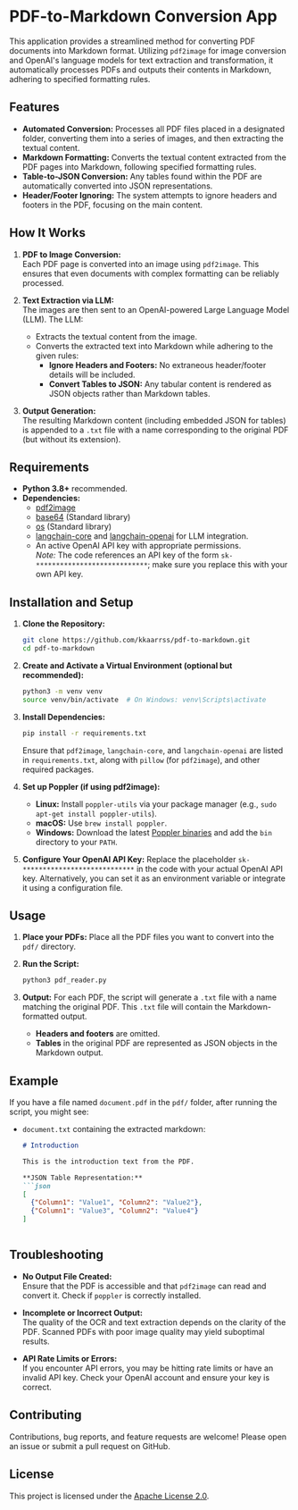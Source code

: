 # PDF-to-Markdown Conversion App

This application provides a streamlined method for converting PDF documents into Markdown format. Utilizing `pdf2image` for image conversion and OpenAI's language models for text extraction and transformation, it automatically processes PDFs and outputs their contents in Markdown, adhering to specified formatting rules.

## Features

- **Automated Conversion:** Processes all PDF files placed in a designated folder, converting them into a series of images, and then extracting the textual content.
- **Markdown Formatting:** Converts the textual content extracted from the PDF pages into Markdown, following specified formatting rules.
- **Table-to-JSON Conversion:** Any tables found within the PDF are automatically converted into JSON representations.
- **Header/Footer Ignoring:** The system attempts to ignore headers and footers in the PDF, focusing on the main content.

## How It Works

1. **PDF to Image Conversion:**  
   Each PDF page is converted into an image using `pdf2image`. This ensures that even documents with complex formatting can be reliably processed.

2. **Text Extraction via LLM:**  
   The images are then sent to an OpenAI-powered Large Language Model (LLM). The LLM:  
   - Extracts the textual content from the image.  
   - Converts the extracted text into Markdown while adhering to the given rules:
     - **Ignore Headers and Footers:** No extraneous header/footer details will be included.
     - **Convert Tables to JSON:** Any tabular content is rendered as JSON objects rather than Markdown tables.

3. **Output Generation:**  
   The resulting Markdown content (including embedded JSON for tables) is appended to a `.txt` file with a name corresponding to the original PDF (but without its extension).

## Requirements

- **Python 3.8+** recommended.
- **Dependencies:**
  - [pdf2image](https://pypi.org/project/pdf2image/)
  - [base64](https://docs.python.org/3/library/base64.html) (Standard library)
  - [os](https://docs.python.org/3/library/os.html) (Standard library)
  - [langchain-core](https://pypi.org/project/langchain-core/) and [langchain-openai](https://pypi.org/project/langchain-openai/) for LLM integration.
  - An active OpenAI API key with appropriate permissions.  
    *Note:* The code references an API key of the form `sk-****************************`; make sure you replace this with your own API key.

## Installation and Setup

1. **Clone the Repository:**
   ```bash
   git clone https://github.com/kkaarrss/pdf-to-markdown.git
   cd pdf-to-markdown
   ```

2. **Create and Activate a Virtual Environment (optional but recommended):**
   ```bash
   python3 -m venv venv
   source venv/bin/activate  # On Windows: venv\Scripts\activate
   ```

3. **Install Dependencies:**
   ```bash
   pip install -r requirements.txt
   ```

   Ensure that `pdf2image`, `langchain-core`, and `langchain-openai` are listed in `requirements.txt`, along with `pillow` (for `pdf2image`), and other required packages.

4. **Set up Poppler (if using pdf2image):**
   - **Linux:** Install `poppler-utils` via your package manager (e.g., `sudo apt-get install poppler-utils`).
   - **macOS:** Use `brew install poppler`.
   - **Windows:** Download the latest [Poppler binaries](http://blog.alivate.com.au/poppler-windows/) and add the `bin` directory to your `PATH`.

5. **Configure Your OpenAI API Key:**
   Replace the placeholder `sk-****************************` in the code with your actual OpenAI API key. Alternatively, you can set it as an environment variable or integrate it using a configuration file.

## Usage

1. **Place your PDFs:**
   Place all the PDF files you want to convert into the `pdf/` directory.

2. **Run the Script:**
   ```bash
   python3 pdf_reader.py
   ```

3. **Output:**
   For each PDF, the script will generate a `.txt` file with a name matching the original PDF. This `.txt` file will contain the Markdown-formatted output.

   - **Headers and footers** are omitted.
   - **Tables** in the original PDF are represented as JSON objects in the Markdown output.

## Example

If you have a file named `document.pdf` in the `pdf/` folder, after running the script, you might see:

- `document.txt` containing the extracted markdown:
  ```markdown
  # Introduction

  This is the introduction text from the PDF.

  **JSON Table Representation:**
  ```json
  [
    {"Column1": "Value1", "Column2": "Value2"},
    {"Column1": "Value3", "Column2": "Value4"}
  ]
  ```
  ```

## Troubleshooting

- **No Output File Created:**  
  Ensure that the PDF is accessible and that `pdf2image` can read and convert it. Check if `poppler` is correctly installed.
  
- **Incomplete or Incorrect Output:**  
  The quality of the OCR and text extraction depends on the clarity of the PDF. Scanned PDFs with poor image quality may yield suboptimal results.

- **API Rate Limits or Errors:**  
  If you encounter API errors, you may be hitting rate limits or have an invalid API key. Check your OpenAI account and ensure your key is correct.

## Contributing

Contributions, bug reports, and feature requests are welcome! Please open an issue or submit a pull request on GitHub.

## License

This project is licensed under the [Apache License 2.0](https://www.apache.org/licenses/LICENSE-2.0).

